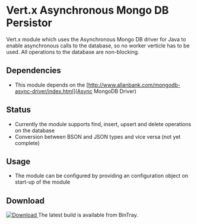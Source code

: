 # Vert.x Asynchronous Mongo DB Persistor

Vert.x module which uses the Asynchronous Mongo DB driver for Java to enable asynchronous calls
to the database, so no worker verticle has to be used. All operations to the database are non-blocking.

## Dependencies 

* This module depends on the [http://www.allanbank.com/mongodb-async-driver/index.html](Async MongoDB Driver) 

## Status

* Currently the module supports find, insert, upsert and delete operations on the database
* Conversion between BSON and JSON types and vice versa (not yet complete)


## Usage

* The module can be configured by providing an configuration object on start-up of the module

## Download

[ ![Download](https://api.bintray.com/packages/socie/vertx-mods/eu.socie.mongo-async-persistor/images/download.svg) ](https://bintray.com/socie/vertx-mods/eu.socie.mongo-async-persistor/_latestVersion) The latest build is available from BinTray.

